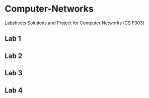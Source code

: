 # Computer-Networks

  Labsheets Solutions and Project for Computer Networks (CS F303)
  
  ## Lab 1
  
    
  
  ## Lab 2
  
    
  
  ## Lab 3
  
    
  
  ## Lab 4
  
    
